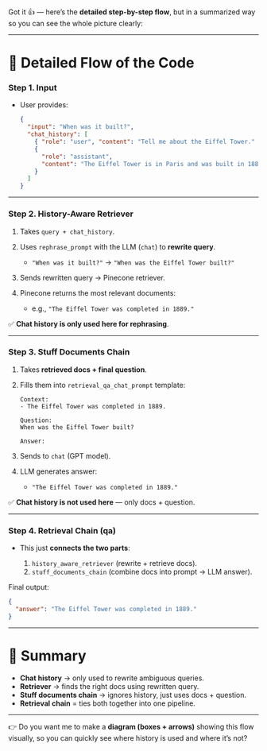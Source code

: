Got it 👍 — here’s the **detailed step-by-step flow**, but in a summarized way so you can see the whole picture clearly:

---

# 🔄 **Detailed Flow of the Code**

### **Step 1. Input**

- User provides:

  ```json
  {
    "input": "When was it built?",
    "chat_history": [
      { "role": "user", "content": "Tell me about the Eiffel Tower." },
      {
        "role": "assistant",
        "content": "The Eiffel Tower is in Paris and was built in 1889."
      }
    ]
  }
  ```

---

### **Step 2. History-Aware Retriever**

1. Takes `query + chat_history`.
2. Uses `rephrase_prompt` with the LLM (`chat`) to **rewrite query**.

   - `"When was it built?"` → `"When was the Eiffel Tower built?"`

3. Sends rewritten query → Pinecone retriever.
4. Pinecone returns the most relevant documents:

   - e.g., `"The Eiffel Tower was completed in 1889."`

✅ **Chat history is only used here for rephrasing**.

---

### **Step 3. Stuff Documents Chain**

1. Takes **retrieved docs + final question**.
2. Fills them into `retrieval_qa_chat_prompt` template:

   ```
   Context:
   - The Eiffel Tower was completed in 1889.

   Question:
   When was the Eiffel Tower built?

   Answer:
   ```

3. Sends to `chat` (GPT model).
4. LLM generates answer:

   - `"The Eiffel Tower was completed in 1889."`

✅ **Chat history is not used here** — only docs + question.

---

### **Step 4. Retrieval Chain (qa)**

- This just **connects the two parts**:

  1. `history_aware_retriever` (rewrite + retrieve docs).
  2. `stuff_documents_chain` (combine docs into prompt → LLM answer).

Final output:

```json
{
  "answer": "The Eiffel Tower was completed in 1889."
}
```

---

# 📝 **Summary**

- **Chat history** → only used to rewrite ambiguous queries.
- **Retriever** → finds the right docs using rewritten query.
- **Stuff documents chain** → ignores history, just uses docs + question.
- **Retrieval chain** = ties both together into one pipeline.

---

👉 Do you want me to make a **diagram (boxes + arrows)** showing this flow visually, so you can quickly see where history is used and where it’s not?
